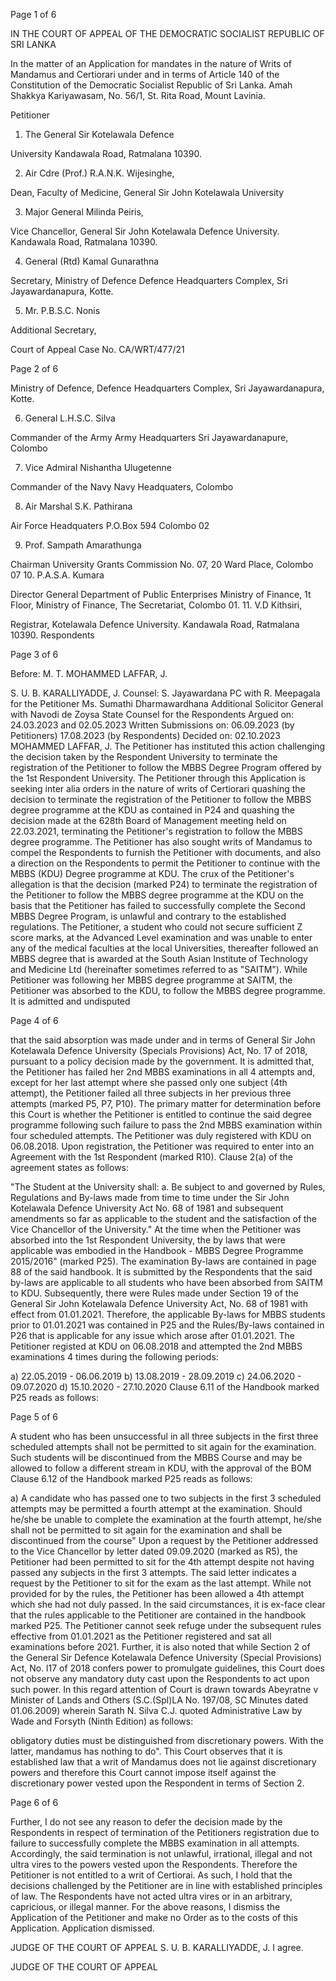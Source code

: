 Page 1 of 6

IN THE COURT OF APPEAL OF THE DEMOCRATIC SOCIALIST REPUBLIC OF SRI LANKA

In the matter of an Application for mandates in the nature of Writs of Mandamus and Certiorari under and in terms of Article 140 of the Constitution of the Democratic Socialist Republic of Sri Lanka. Amah Shakkya Kariyawasam, No. 56/1, St. Rita Road, Mount Lavinia.

Petitioner

1. The General Sir Kotelawala Defence

University Kandawala Road, Ratmalana 10390.

2. Air Cdre (Prof.) R.A.N.K. Wijesinghe,

Dean, Faculty of Medicine, General Sir John Kotelawala University

3. Major General Milinda Peiris,

Vice Chancellor, General Sir John Kotelawala Defence University. Kandawala Road, Ratmalana 10390.

4. General (Rtd) Kamal Gunarathna

Secretary, Ministry of Defence Defence Headquarters Complex, Sri Jayawardanapura, Kotte.

5. Mr. P.B.S.C. Nonis

Additional Secretary,

Court of Appeal Case No. CA/WRT/477/21

Page 2 of 6

Ministry of Defence, Defence Headquarters Complex, Sri Jayawardanapura, Kotte.

6. General L.H.S.C. Silva

Commander of the Army Army Headquarters Sri Jayawardanapure, Colombo

7. Vice Admiral Nishantha Ulugetenne

Commander of the Navy Navy Headquaters, Colombo

8. Air Marshal S.K. Pathirana

Air Force Headquaters P.O.Box 594 Colombo 02

9. Prof. Sampath Amarathunga

Chairman University Grants Commission No. 07, 20 Ward Place, Colombo 07 10. P.A.S.A. Kumara

Director General Department of Public Enterprises Ministry of Finance, 1t Floor, Ministry of Finance, The Secretariat, Colombo 01. 11. V.D Kithsiri,

Registrar, Kotelawala Defence University. Kandawala Road, Ratmalana 10390. Respondents

Page 3 of 6

Before: M. T. MOHAMMED LAFFAR, J.

S. U. B. KARALLIYADDE, J. Counsel: S. Jayawardana PC with R. Meepagala for the Petitioner Ms. Sumathi Dharmawardhana Additional Solicitor General with Navodi de Zoysa State Counsel for the Respondents Argued on: 24.03.2023 and 02.05.2023 Written Submissions on: 06.09.2023 (by Petitioners) 17.08.2023 (by Respondents) Decided on: 02.10.2023 MOHAMMED LAFFAR, J. The Petitioner has instituted this action challenging the decision taken by the Respondent University to terminate the registration of the Petitioner to follow the MBBS Degree Program offered by the 1st Respondent University. The Petitioner through this Application is seeking inter alia orders in the nature of writs of Certiorari quashing the decision to terminate the registration of the Petitioner to follow the MBBS degree programme at the KDU as contained in P24 and quashing the decision made at the 628th Board of Management meeting held on 22.03.2021, terminating the Petitioner's registration to follow the MBBS degree programme. The Petitioner has also sought writs of Mandamus to compel the Respondents to furnish the Petitioner with documents, and also a direction on the Respondents to permit the Petitioner to continue with the MBBS (KDU) Degree programme at KDU. The crux of the Petitioner's allegation is that the decision (marked P24) to terminate the registration of the Petitioner to follow the MBBS degree programme at the KDU on the basis that the Petitioner has failed to successfully complete the Second MBBS Degree Program, is unlawful and contrary to the established regulations. The Petitioner, a student who could not secure sufficient Z score marks, at the Advanced Level examination and was unable to enter any of the medical faculties at the local Universities, thereafter followed an MBBS degree that is awarded at the South Asian Institute of Technology and Medicine Ltd (hereinafter sometimes referred to as "SAITM"). While Petitioner was following her MBBS degree programme at SAITM, the Petitioner was absorbed to the KDU, to follow the MBBS degree programme. It is admitted and undisputed

Page 4 of 6

that the said absorption was made under and in terms of General Sir John Kotelawala Defence University (Specials Provisions) Act, No. 17 of 2018, pursuant to a policy decision made by the government. It is admitted that, the Petitioner has failed her 2nd MBBS examinations in all 4 attempts and, except for her last attempt where she passed only one subject (4th attempt), the Petitioner failed all three subjects in her previous three attempts (marked P5, P7, P10). The primary matter for determination before this Court is whether the Petitioner is entitled to continue the said degree programme following such failure to pass the 2nd MBBS examination within four scheduled attempts. The Petitioner was duly registered with KDU on 06.08.2018. Upon registration, the Petitioner was required to enter into an Agreement with the 1st Respondent (marked R10). Clause 2(a) of the agreement states as follows:

"The Student at the University shall: a. Be subject to and governed by Rules, Regulations and By-laws made from time to time under the Sir John Kotelawala Defence University Act No. 68 of 1981 and subsequent amendments so far as applicable to the student and the satisfaction of the Vice Chancellor of the University." At the time when the Petitioner was absorbed into the 1st Respondent University, the by laws that were applicable was embodied in the Handbook - MBBS Degree Programme 2015/2016" (marked P25). The examination By-laws are contained in page 88 of the said handbook. It is submitted by the Respondents that the said by-laws are applicable to all students who have been absorbed from SAITM to KDU. Subsequently, there were Rules made under Section 19 of the General Sir John Kotelawala Defence University Act, No. 68 of 1981 with effect from 01.01.2021. Therefore, the applicable By-laws for MBBS students prior to 01.01.2021 was contained in P25 and the Rules/By-laws contained in P26 that is applicable for any issue which arose after 01.01.2021. The Petitioner registed at KDU on 06.08.2018 and attempted the 2nd MBBS examinations 4 times during the following periods:

a) 22.05.2019 - 06.06.2019 b) 13.08.2019 - 28.09.2019 c) 24.06.2020 - 09.07.2020 d) 15.10.2020 - 27.10.2020 Clause 6.11 of the Handbook marked P25 reads as follows:

Page 5 of 6

A student who has been unsuccessful in all three subjects in the first three scheduled attempts shall not be permitted to sit again for the examination. Such students will be discontinued from the MBBS Course and may be allowed to follow a different stream in KDU, with the approval of the BOM Clause 6.12 of the Handbook marked P25 reads as follows:

a) A candidate who has passed one to two subjects in the first 3 scheduled attempts may be permitted a fourth attempt at the examination. Should he/she be unable to complete the examination at the fourth attempt, he/she shall not be permitted to sit again for the examination and shall be discontinued from the course" Upon a request by the Petitioner addressed to the Vice Chancellor by letter dated 09.09.2020 (marked as R5), the Petitioner had been permitted to sit for the 4th attempt despite not having passed any subjects in the first 3 attempts. The said letter indicates a request by the Petitioner to sit for the exam as the last attempt. While not provided for by the rules, the Petitioner has been allowed a 4th attempt which she had not duly passed. In the said circumstances, it is ex-face clear that the rules applicable to the Petitioner are contained in the handbook marked P25. The Petitioner cannot seek refuge under the subsequent rules effective from 01.01.2021 as the Petitioner registered and sat all examinations before 2021. Further, it is also noted that while Section 2 of the General Sir Defence Kotelawala Defence University (Special Provisions) Act, No. l17 of 2018 confers power to promulgate guidelines, this Court does not observe any mandatory duty cast upon the Respondents to act upon such power. In this regard attention of Court is drawn towards Abeyratne v Minister of Lands and Others (S.C.(Spl)LA No. 197/08, SC Minutes dated 01.06.2009) wherein Sarath N. Silva C.J. quoted Administrative Law by Wade and Forsyth (Ninth Edition) as follows:

obligatory duties must be distinguished from discretionary powers. With the latter, mandamus has nothing to do". This Court observes that it is established law that a writ of Mandamus does not lie against discretionary powers and therefore this Court cannot impose itself against the discretionary power vested upon the Respondent in terms of Section 2.

Page 6 of 6

Further, I do not see any reason to defer the decision made by the Respondents in respect of termination of the Petitioners registration due to failure to successfully complete the MBBS examination in all attempts. Accordingly, the said termination is not unlawful, irrational, illegal and not ultra vires to the powers vested upon the Respondents. Therefore the Petitioner is not entitled to a writ of Certiorai. As such, I hold that the decisions challenged by the Petitioner are in line with established principles of law. The Respondents have not acted ultra vires or in an arbitrary, capricious, or illegal manner. For the above reasons, I dismiss the Application of the Petitioner and make no Order as to the costs of this Application. Application dismissed.

JUDGE OF THE COURT OF APPEAL S. U. B. KARALLIYADDE, J. I agree.

JUDGE OF THE COURT OF APPEAL